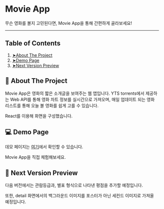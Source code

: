 Movie App
=========================================
무슨 영화를 볼지 고민된다면, Movie App을 통해 간편하게 골라보세요!

-----------------------------------------

Table of Contents
-----------------------------------------

1. [➤About The Project](#about-the-project)
2. [➤Demo Page](#demo-page)
3. [➤Next Version Preview](#next-version-preview)


📝 About The Project
-----------------------------------------
Movie App은 영화의 짧은 소개글을 보여주는 웹 앱입니다. YTS torrents에서 제공하는 Web API를 통해 영화 차트 정보를 실시간으로 가져오며, 매일 업데이트 되는 영화 리스트를 통해 오늘 볼 영화를 쉽게 고를 수 있습니다.

React를 이용해 화면을 구성했습니다.

💻 Demo Page
-----------------------------------------
데모 페이지는 [여기](https://vilin0x6.github.io/movie_app)에서 확인할 수 있습니다.

Movie App을 직접 체험해보세요.


💭 Next Version Preview
-----------------------------------------
다음 버전에서는 관람등급과, 별표 형식으로 나타낸 평점을 추가할 예정입니다.

또한, detail 화면에서의 백그라운드 이미지를 포스터가 아닌 세컨드 이미지로 가져올 예정입니다.
